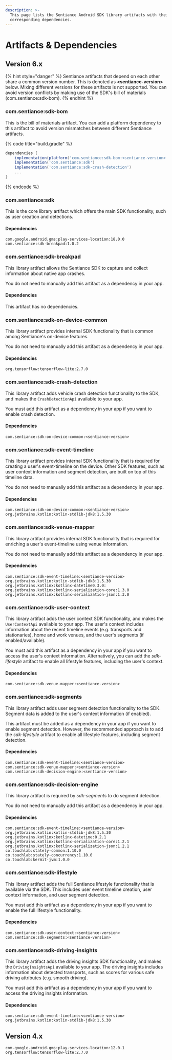 ```yaml
---
description: >-
  This page lists the Sentiance Android SDK library artifacts with their
  corresponding dependencies.
---
```


# Artifacts & Dependencies

## Version 6.x

{% hint style="danger" %}
Sentiance artifacts that depend on each other share a common version number. This is denoted as **\<sentiance-version>** below. Mixing different versions for these artifacts is not supported. You can avoid version conflicts by making use of the SDK's bill of materials (com.sentiance:sdk-bom).
{% endhint %}

### com.sentiance:sdk-bom

This is the bill of materials artifact. You can add a platform dependency to this artifact to avoid version mismatches between different Sentiance artifacts.

{% code title="build.gradle" %}
```groovy
dependencies {
    implementation(platform('com.sentiance:sdk-bom:<sentiance-version>'))
    implementation('com.sentiance:sdk')
    implementation('com.sentiance:sdk-crash-detection')
    ...
}
```
{% endcode %}

### com.sentiance:sdk

This is the core library artifact which offers the main SDK functionality, such as user creation and detections.

#### Dependencies

```
com.google.android.gms:play-services-location:18.0.0
com.sentiance:sdk-breakpad:1.0.2
```

### com.sentiance:sdk-breakpad

This library artifact allows the Sentiance SDK to capture and collect information about native app crashes.

You do not need to manually add this artifact as a dependency in your app.

#### Dependencies

This artifact has no dependencies.

### com.sentiance:sdk-on-device-common

This library artifact provides internal SDK functionality that is common among Sentiance's on-device features.

You do not need to manually add this artifact as a dependency in your app.

#### Dependencies

```
org.tensorflow:tensorflow-lite:2.7.0
```

### com.sentiance:sdk-crash-detection

This library artifact adds vehicle crash detection functionality to the SDK, and makes the `CrashDetectionApi` available to your app.&#x20;

You must add this artifact as a dependency in your app if you want to enable crash detection.

#### Dependencies

```
com.sentiance:sdk-on-device-common:<sentiance-version>
```

### com.sentiance:sdk-event-timeline

This library artifact provides internal SDK functionality that is required for creating a user's event-timeline on the device. Other SDK features, such as user context information and segment detection, are built on top of this timeline data.

You do not need to manually add this artifact as a dependency in your app.

#### Dependencies

```
com.sentiance:sdk-on-device-common:<sentiance-version>
org.jetbrains.kotlin:kotlin-stdlib-jdk8:1.5.30
```

### com.sentiance:sdk-venue-mapper

This library artifact provides internal SDK functionality that is required for enriching a user's event-timeline using venue information.

You do not need to manually add this artifact as a dependency in your app.

#### Dependencies

```
com.sentiance:sdk-event-timeline:<sentiance-version>
org.jetbrains.kotlin:kotlin-stdlib-jdk8:1.5.30
org.jetbrains.kotlinx:kotlinx-datetime0.3.0:
org.jetbrains.kotlinx:kotlinx-serialization-core:1.3.0
org.jetbrains.kotlinx:kotlinx-serialization-json:1.3.0
```

### com.sentiance:sdk-user-context

This library artifact adds the user context SDK functionality, and makes the `UserContextApi` available to your app. The user's context includes information about the recent timeline events (e.g. transports and stationaries), home and work venues, and the user's segments (if enabled/available).

You must add this artifact as a dependency in your app if you want to access the user's context information. Alternatively, you can add the _sdk-lifestyle_ artifact to enable all lifestyle features, including the user's context.

#### Dependencies

```
com.sentiance:sdk-venue-mapper:<sentiance-version>
```

### com.sentiance:sdk-segments

This library artifact adds user segment detection functionality to the SDK. Segment data is added to the user's context information (if enabled).

This artifact must be added as a dependency in your app if you want to enable segment detection. However, the recommended approach is to add the _sdk-lifestyle_ artifact to enable all lifestyle features, including segment detection.

#### Dependencies

```
com.sentiance:sdk-event-timeline:<sentiance-version>
com.sentiance:sdk-venue-mapper:<sentiance-version>
com.sentiance:sdk-decision-engine:<sentiance-version>
```

### com.sentiance:sdk-decision-engine

This library artifact is required by _sdk-segments_ to do segment detection.

You do not need to manually add this artifact as a dependency in your app.

#### Dependencies

```
com.sentiance:sdk-event-timeline:<sentiance-version>
org.jetbrains.kotlin:kotlin-stdlib-jdk8:1.5.30
org.jetbrains.kotlinx:kotlinx-datetime:0.2.1
org.jetbrains.kotlinx:kotlinx-serialization-core:1.2.1
org.jetbrains.kotlinx:kotlinx-serialization-json:1.2.1
co.touchlab:stately-common:1.10.0
co.touchlab:stately-concurrency:1.10.0
co.touchlab:kermit-jvm:1.0.0
```

### com.sentiance:sdk-lifestyle

This library artifact adds the full Sentiance lifestyle functionality that is available via the SDK. This includes user event timeline creation, user context information, and user segment detection.

You must add this artifact as a dependency in your app if you want to enable the full lifestyle functionality.

#### Dependencies

```
com.sentiance:sdk-user-context:<sentiance-version>
com.sentiance:sdk-segments:<sentiance-version>
```

### com.sentiance:sdk-driving-insights

This library artifact adds the driving insights SDK functionality, and makes the `DrivingInsightsApi` available to your app. The driving insights includes information about detected transports, such as scores for various safe driving attributes (e.g. smooth driving).

You must add this artifact as a dependency in your app if you want to access the driving insights information.

#### Dependencies

```
com.sentiance:sdk-event-timeline:<sentiance-version>
org.jetbrains.kotlin:kotlin-stdlib-jdk8:1.5.30
```

## Version 4.x

```
com.google.android.gms:play-services-location:12.0.1
org.tensorflow:tensorflow-lite:2.7.0
```
